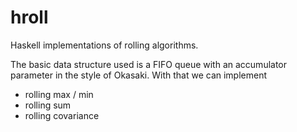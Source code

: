 # hroll
Haskell implementations of rolling algorithms.

The basic data structure used is a FIFO queue with an accumulator parameter in the style of Okasaki. With that we can implement
- rolling max / min
- rolling sum
- rolling covariance
